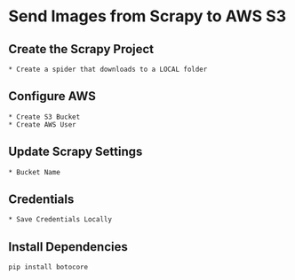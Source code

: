 # Send Images from Scrapy to AWS S3
## Create the Scrapy Project
    * Create a spider that downloads to a LOCAL folder

## Configure AWS
    * Create S3 Bucket
    * Create AWS User 

## Update Scrapy Settings
    * Bucket Name
## Credentials
    * Save Credentials Locally
## Install Dependencies
    pip install botocore
